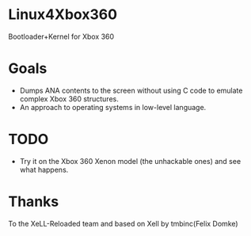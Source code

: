 # Linux4Xbox360
Bootloader+Kernel for Xbox 360

# Goals
* Dumps ANA contents to the screen without using C code to emulate complex Xbox 360 structures.
* An approach to operating systems in low-level language.

# TODO
* Try it on the Xbox 360 Xenon model (the unhackable ones) and see what happens.

# Thanks
To the XeLL-Reloaded team and based on Xell by tmbinc(Felix Domke)
